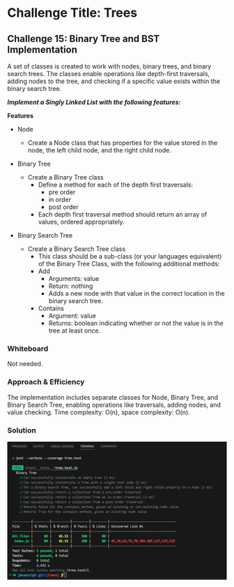 # Challenge Title:  Trees

## Challenge 15:  Binary Tree and BST Implementation
A set of classes is created to work with nodes, binary trees, and binary search trees. The classes enable operations like depth-first traversals, adding nodes to the tree, and checking if a specific value exists within the binary search tree.

***Implement a Singly Linked List with the following features:***

**Features**

- Node
  - Create a Node class that has properties for the value stored in the node, the left child node, and the right child node.

- Binary Tree
  - Create a Binary Tree class
    - Define a method for each of the depth first traversals:
      - pre order
      - in order
      - post order
    - Each depth first traversal method should return an array of values, ordered appropriately.

- Binary Search Tree
    - Create a Binary Search Tree class
      - This class should be a sub-class (or your languages equivalent) of the Binary Tree Class, with the following additional methods:
      - Add
        - Arguments: value
        - Return: nothing
        - Adds a new node with that value in the correct location in the binary search tree.
      - Contains
        - Argument: value
        - Returns: boolean indicating whether or not the value is in the tree at least once.

### Whiteboard
Not needed.

### Approach & Efficiency
The implementation includes separate classes for Node, Binary Tree, and Binary Search Tree, enabling operations like traversals, adding nodes, and value checking. Time complexity: O(n), space complexity: O(n).

### Solution
![Class 5 Solution](./assets/trees-solution.png)
